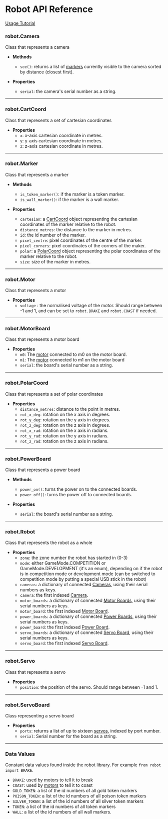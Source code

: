 # Robot API Reference

[Usage Tutorial](index)

### robot.Camera

Class that represents a camera
- **Methods**
  - `see()`: returns a list of [markers](#robotmarker) currently visible to the camera sorted by distance (closest first).


- **Properties**
  - `serial`: the camera's serial number as a string.

---
### robot.CartCoord
Class that represents a set of cartesian coordinates
- **Properties**
  - `x`: x-axis cartesian coordinate in metres.
  - `y`: y-axis cartesian coordinate in metres.
  - `z`: z-axis cartesian coordinate in metres.

---
### robot.Marker
Class that represents a marker
- **Methods**
  - `is_token_marker()`: if the marker is a token marker.
  - `is_wall_marker()`: if the marker is a wall marker.


- **Properties**
  - `cartesian`: a [CartCoord](#robotcartcoord) object representing the cartesian coordinates of the marker relative to the robot.
  - `distance_metres`: the distance to the marker in metres.
  - `id`: the id number of the marker.
  - `pixel_centre`: pixel coordinates of the centre of the marker.
  - `pixel_corners`: pixel coordinates of the corners of the maker.
  - `polar`: a [PolarCoord](#robotpolarcoord) object representing the polar coordinates of the marker relative to the robot.
  - `size`: size of the marker in metres.

---
### robot.Motor
Class that represents a motor
- **Properties**
  - `voltage` : the normalised voltage of the motor. Should range between -1 and 1, and can be set to `robot.BRAKE` and `robot.COAST` if needed.

---
### robot.MotorBoard
Class that represents a motor board
- **Properties**
  - `m0`: The [motor](#robotmotor) connected to m0 on the motor board.
  - `m1`: The [motor](#robotmotor) connected to m1 on the motor board
  - `serial`: the board's serial number as a string.

---
###  robot.PolarCoord
Class that represents a set of polar coordinates
- **Properties**
  - `distance_metres`: distance to the point in metres.
  - `rot_x_deg`: rotation on the x axis in degrees.
  - `rot_y_deg`: rotation on the y axis in degrees.
  - `rot_z_deg`: rotation on the z axis in degrees.
  - `rot_x_rad`: rotation on the x axis in radians.
  - `rot_y_rad`: rotation on the y axis in radians.
  - `rot_z_rad`: rotation on the z axis in radians.

---
###  robot.PowerBoard
Class that represents a power board
- **Methods**
  - `power_on()`: turns the power on to the connected boards.
  - `power_off()`: turns the power off to connected boards.


- **Properties**
  - `serial`: the board's serial number as a string.

---
###  robot.Robot
Class that represents the robot as a whole
- **Properties**
  - `zone`: the zone number the robot has started in (0-3)
  - `mode`: either GameMode.COMPETITION or GameMode.DEVELOPMENT (it's an enum), depending on if the robot is in competition mode or development mode (can be switched to competition mode by putting a special USB stick in the robot)
  - `cameras`: a dictionary of connected [Cameras](#robotcamera), using their serial numbers as keys.
  - `camera`: the first indexed [Camera](#robotcamera).
  - `motor_boards`: a dictionary of connected [Motor Boards](#robotmotorboard), using their serial numbers as keys.
  - `motor_board`: the first indexed [Motor Board](#robotmotorboard).
  - `power_boards`: a dictionary of connected [Power Boards](#robotpowerboard), using their serial numbers as keys.
  - `power_board`: the first indexed [Power Board](#robotpowerboard).
  - `servo_boards`: a dictionary of connected [Servo Board](#robotservoboard), using their serial numbers as keys.
  - `servo_board`: the first indexed [Servo Board](#robotservoboard).


---
###  robot.Servo
Class that represents a servo
- **Properties**
  - `position`: the position of the servo. Should range between -1 and 1.

---
###  robot.ServoBoard
Class representing a servo board
- **Properties**
  - `ports`: returns a list of up to sixteen [servos](#robotservo), indexed by port number.
  - `serial`: Serial number for the board as a string.

---
### Data Values
Constant data values found inside the robot library. For example `from robot import BRAKE`.
- `BRAKE`: used by [motors](#robotmotor) to tell it to break
- `COAST`: used by [motors](#robotmotor) to tell it to coast
- `GOLD_TOKEN`: a list of the id numbers of all gold token markers
- `POISON_TOKEN`: a list of the id numbers of all poison token markers
- `SILVER_TOKEN`: a list of the id numbers of all silver token markers
- `TOKEN`: a list of the id numbers of all token markers
- `WALL`: a list of the id numbers of all wall markers.
